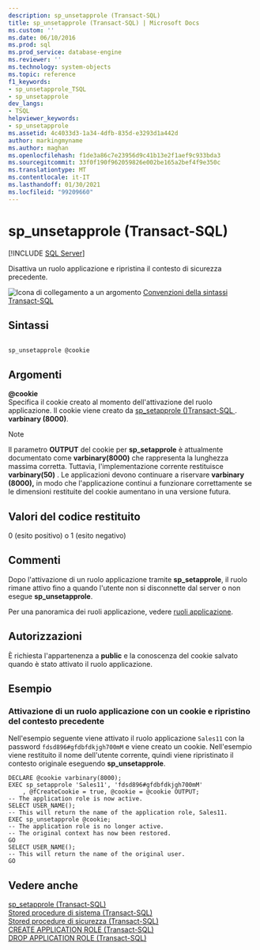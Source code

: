 ```yaml
---
description: sp_unsetapprole (Transact-SQL)
title: sp_unsetapprole (Transact-SQL) | Microsoft Docs
ms.custom: ''
ms.date: 06/10/2016
ms.prod: sql
ms.prod_service: database-engine
ms.reviewer: ''
ms.technology: system-objects
ms.topic: reference
f1_keywords:
- sp_unsetapprole_TSQL
- sp_unsetapprole
dev_langs:
- TSQL
helpviewer_keywords:
- sp_unsetapprole
ms.assetid: 4c4033d3-1a34-4dfb-835d-e3293d1a442d
author: markingmyname
ms.author: maghan
ms.openlocfilehash: f1de3a86c7e23956d9c41b13e2f1aef9c933bda3
ms.sourcegitcommit: 33f0f190f962059826e002be165a2bef4f9e350c
ms.translationtype: MT
ms.contentlocale: it-IT
ms.lasthandoff: 01/30/2021
ms.locfileid: "99209660"
---
```

# <a name="sp_unsetapprole-transact-sql"></a>sp_unsetapprole (Transact-SQL)
[!INCLUDE [SQL Server](../../includes/applies-to-version/sqlserver.md)]

  Disattiva un ruolo applicazione e ripristina il contesto di sicurezza precedente.  
  
 ![Icona di collegamento a un argomento](../../database-engine/configure-windows/media/topic-link.gif "Icona di collegamento a un argomento") [Convenzioni della sintassi Transact-SQL](../../t-sql/language-elements/transact-sql-syntax-conventions-transact-sql.md)  
  
## <a name="syntax"></a>Sintassi  
  
```  
  
sp_unsetapprole @cookie   
```  
  
## <a name="arguments"></a>Argomenti  
 **\@cookie**  
 Specifica il cookie creato al momento dell'attivazione del ruolo applicazione. Il cookie viene creato da [sp_setapprole &#40;&#41;Transact-SQL ](../../relational-databases/system-stored-procedures/sp-setapprole-transact-sql.md). **varbinary (8000)**.  
  
> [!NOTE]  
>  Il parametro **OUTPUT** del cookie per **sp_setapprole** è attualmente documentato come **varbinary(8000)** che rappresenta la lunghezza massima corretta. Tuttavia, l'implementazione corrente restituisce **varbinary(50)** . Le applicazioni devono continuare a riservare **varbinary (8000),** in modo che l'applicazione continui a funzionare correttamente se le dimensioni restituite del cookie aumentano in una versione futura.  
  
## <a name="return-code-values"></a>Valori del codice restituito  
 0 (esito positivo) o 1 (esito negativo)  
  
## <a name="remarks"></a>Commenti  
 Dopo l'attivazione di un ruolo applicazione tramite **sp_setapprole**, il ruolo rimane attivo fino a quando l'utente non si disconnette dal server o non esegue **sp_unsetapprole**.  
  
 Per una panoramica dei ruoli applicazione, vedere [ruoli applicazione](../../relational-databases/security/authentication-access/application-roles.md).  
  
## <a name="permissions"></a>Autorizzazioni  
 È richiesta l'appartenenza a **public** e la conoscenza del cookie salvato quando è stato attivato il ruolo applicazione.  
  
## <a name="examples"></a>Esempio  
  
### <a name="activating-an-application-role-with-a-cookie-then-reverting-to-the-previous-context"></a>Attivazione di un ruolo applicazione con un cookie e ripristino del contesto precedente  
 Nell'esempio seguente viene attivato il ruolo applicazione `Sales11` con la password `fdsd896#gfdbfdkjgh700mM` e viene creato un cookie. Nell'esempio viene restituito il nome dell'utente corrente, quindi viene ripristinato il contesto originale eseguendo **sp_unsetapprole**.  
  
```  
DECLARE @cookie varbinary(8000);  
EXEC sp_setapprole 'Sales11', 'fdsd896#gfdbfdkjgh700mM'  
    , @fCreateCookie = true, @cookie = @cookie OUTPUT;  
-- The application role is now active.  
SELECT USER_NAME();  
-- This will return the name of the application role, Sales11.  
EXEC sp_unsetapprole @cookie;  
-- The application role is no longer active.  
-- The original context has now been restored.  
GO  
SELECT USER_NAME();  
-- This will return the name of the original user.   
GO   
```  
  
## <a name="see-also"></a>Vedere anche  
 [sp_setapprole &#40;Transact-SQL&#41;](../../relational-databases/system-stored-procedures/sp-setapprole-transact-sql.md)   
 [Stored procedure di sistema &#40;Transact-SQL&#41;](../../relational-databases/system-stored-procedures/system-stored-procedures-transact-sql.md)   
 [Stored procedure di sicurezza &#40;Transact-SQL&#41;](../../relational-databases/system-stored-procedures/security-stored-procedures-transact-sql.md)   
 [CREATE APPLICATION ROLE &#40;Transact-SQL&#41;](../../t-sql/statements/create-application-role-transact-sql.md)   
 [DROP APPLICATION ROLE &#40;Transact-SQL&#41;](../../t-sql/statements/drop-application-role-transact-sql.md)  
  
  
